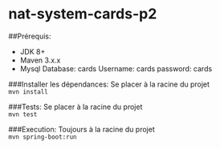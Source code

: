 # nat-system-cards-p2

##Prérequis:

* JDK 8+
* Maven 3.x.x
* Mysql 
   Database: cards
   Username: cards
   password: cards 


###Installer les dépendances:
Se placer à la racine du projet  
`mvn install`

###Tests:
Se placer à la racine du projet   
`mvn test`

###Execution:
Toujours à la racine du projet  
`mvn spring-boot:run`    


